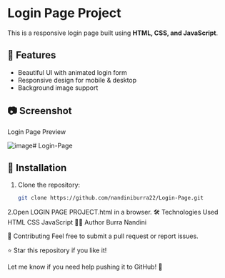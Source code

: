 # Login Page Project

This is a responsive login page built using **HTML, CSS, and JavaScript**.

## 🌟 Features
- Beautiful UI with animated login form
- Responsive design for mobile & desktop
- Background image support

## 📷 Screenshot
Login Page Preview

![image](https://github.com/user-attachments/assets/83c6dc2d-32d3-4b32-b387-c374ed7dfab2)# Login-Page

## 🚀 Installation
1. Clone the repository:
   ```sh
   git clone https://github.com/nandiniburra22/Login-Page.git
2.Open LOGIN PAGE PROJECT.html in a browser.
🛠️ Technologies Used
HTML
CSS
JavaScript
👩‍💻 Author
Burra Nandini

📌 Contributing
Feel free to submit a pull request or report issues.

⭐ Star this repository if you like it!


Let me know if you need help pushing it to GitHub! 🚀

